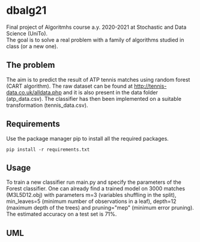 # dbalg21
Final project of Algoritmhs course a.y. 2020-2021 at Stochastic and Data Science (UniTo).  
The goal is to solve a real problem with a family of algorithms studied in class (or a new one).

## The problem
The aim is to predict the result of ATP tennis matches using random forest (CART algorithm).
The raw dataset can be found at http://tennis-data.co.uk/alldata.php and it is also present in the data folder (atp_data.csv).
The classifier has then been implemented on a suitable transformation (tennis_data.csv).

## Requirements
Use the package manager pip to install all the required packages.

```pip install -r requirements.txt```

## Usage
To train a new classifier run main.py and specify the parameters of the Forest classifier.
One can already find a trained model on 3000 matches (M3L5D12.obj)
with parameters m=3 (variables shuffling in the split), min_leaves=5 (minimum number of observations in a leaf), depth=12 (maximum depth of the trees) and pruning="mep" (minimum error pruning).
The estimated accuracy on a test set is 71%. 

## UML





